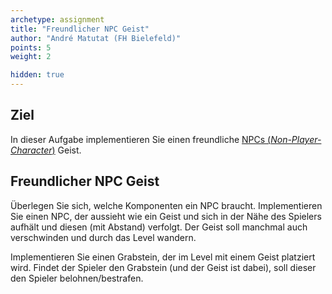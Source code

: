 ```yaml
---
archetype: assignment
title: "Freundlicher NPC Geist"
author: "André Matutat (FH Bielefeld)"
points: 5
weight: 2

hidden: true
---
```


## Ziel

In dieser Aufgabe implementieren Sie einen freundliche [NPCs (_Non-Player-Character_)](https://en.wikipedia.org/wiki/Non-player_character) Geist.

## Freundlicher NPC Geist

Überlegen Sie sich, welche Komponenten ein NPC braucht.
Implementieren Sie einen NPC, der aussieht wie ein Geist und sich in der Nähe des Spielers aufhält und diesen (mit Abstand) verfolgt.
Der Geist soll manchmal auch verschwinden und durch das Level wandern.

Implementieren Sie einen Grabstein, der im Level mit einem Geist platziert wird. Findet der Spieler den Grabstein (und der Geist ist dabei), soll dieser den Spieler belohnen/bestrafen.

